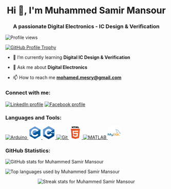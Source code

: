 <h1 align="center">Hi 👋, I'm Muhammed Samir Mansour</h1>
<h3 align="center">A passionate Digital Electronics - IC Design & Verification</h3>

<p align="left"> <img src="https://komarev.com/ghpvc/?username=MuhammadSamirMansour&label=Profile%20views&color=0e75b6&style=flat" alt="Profile views" /> </p>

<p align="left"> <a href="https://github.com/ryo-ma/github-profile-trophy"><img src="https://github-profile-trophy.vercel.app/?username=MuhammadSamirMansour" alt="GitHub Profile Trophy" /></a> </p>

- 🌱 I’m currently learning **Digital IC Design & Verification**

- 💬 Ask me about **Digital Electronics**

- 📫 How to reach me **mohamed.mesry@gmail.com**

<h3 align="left">Connect with me:</h3>
<p align="left">
<a href="https://linkedin.com/in/muhammed-samir-mansour" target="blank"><img align="center" src="https://raw.githubusercontent.com/rahuldkjain/github-profile-readme-generator/master/src/images/icons/Social/linked-in-alt.svg" alt="LinkedIn profile" height="30" width="40" /></a>
<a href="https://fb.com/MuhammedSamirMansour" target="blank"><img align="center" src="https://raw.githubusercontent.com/rahuldkjain/github-profile-readme-generator/master/src/images/icons/Social/facebook.svg" alt="Facebook profile" height="30" width="40" /></a>
</p>

<h3 align="left">Languages and Tools:</h3>
<p align="left"> 
  <a href="https://www.arduino.cc/" target="_blank" rel="noreferrer"> <img src="https://cdn.worldvectorlogo.com/logos/arduino-1.svg" alt="Arduino" width="40" height="40"/> </a> 
  <a href="https://www.cprogramming.com/" target="_blank" rel="noreferrer"> <img src="https://raw.githubusercontent.com/devicons/devicon/master/icons/c/c-original.svg" alt="C" width="40" height="40"/> </a> 
  <a href="https://www.w3schools.com/cpp/" target="_blank" rel="noreferrer"> <img src="https://raw.githubusercontent.com/devicons/devicon/master/icons/cplusplus/cplusplus-original.svg" alt="C++" width="40" height="40"/> </a> 
  <a href="https://git-scm.com/" target="_blank" rel="noreferrer"> <img src="https://www.vectorlogo.zone/logos/git-scm/git-scm-icon.svg" alt="Git" width="40" height="40"/> </a> 
  <a href="https://www.w3.org/html/" target="_blank" rel="noreferrer"> <img src="https://raw.githubusercontent.com/devicons/devicon/master/icons/html5/html5-original-wordmark.svg" alt="HTML5" width="40" height="40"/> </a> 
</a> 
  <a href="https://www.mathworks.com/" target="_blank" rel="noreferrer"> <img src="https://upload.wikimedia.org/wikipedia/commons/2/21/Matlab_Logo.png" alt="MATLAB" width="40" height="40"/> </a> 
  <a href="https://www.mysql.com/" target="_blank" rel="noreferrer"> <img src="https://raw.githubusercontent.com/devicons/devicon/master/icons/mysql/mysql-original-wordmark.svg" alt="MySQL" width="40" height="40"/> </a> 
  

</p>

<h3 align="left">GitHub Statistics:</h3>

<p align="left">
  <img src="https://github-readme-stats.vercel.app/api?username=MuhammadSamirMansour&show_icons=true&theme=radical" alt="GitHub stats for Muhammed Samir Mansour" />
</p>

<p align="left">
  <img src="https://github-readme-stats.vercel.app/api/top-langs/?username=MuhammadSamirMansour&layout=compact&langs_count=10" alt="Top languages used by Muhammed Samir Mansour" />
</p>

<p align="center">
  <img src="https://github-readme-streak-stats.herokuapp.com/?user=MuhammadSamirMansour" alt="Streak stats for Muhammed Samir Mansour" />
</p>
